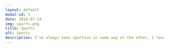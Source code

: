 ```yaml
---
layout: default
modal-id: 5
date: 2014-07-14
img: sports.png
title: Sports
alt: Sports
description: I've always been sportive in some way or the other, I love playing soccer and this summer, I started running! I hope to one day run a half marathon but doubt that my lung capacity will permit that - my best so far is 8km/5mi. I've also been riding horses since I was 8! I grew up next to the racecourse in Chennai, India and have been facsinated by the majesty of the animals. I learned how to ride on unruly retired race horses and woke up at 5am everyday, 6 days a week to hop across the wall and go for my lesson. 
---
```

